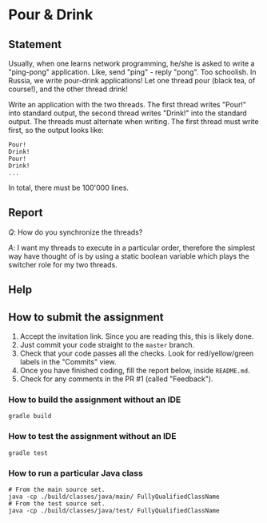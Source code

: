 # Pour & Drink

## Statement

Usually, when one learns network programming, he/she is asked to write a "ping-pong" application.
Like, send "ping" - reply "pong". Too schoolish. In Russia, we write pour-drink applications!
Let one thread pour (black tea, of course!), and the other thread drink!

Write an application with the two threads. The first thread writes "Pour!" into standard output,
the second thread writes "Drink!" into the standard output. The threads must alternate when writing.
The first thread must write first, so the output looks like:

```
Pour!
Drink!
Pour!
Drink!
...
```

In total, there must be 100'000 lines.

## Report

*Q*: How do you synchronize the threads?

*A*: I want my threads to execute in a particular order, therefore the simplest way have thought of is by using a static boolean variable which plays the switcher role for my two threads.

## Help

## How to submit the assignment
1. Accept the invitation link. Since you are reading this, this is likely done.
2. Just commit your code straight to the `master` branch.
3. Check that your code passes all the checks. Look for red/yellow/green labels in the "Commits" view.
4. Once you have finished coding, fill the report below, inside `README.md`.
5. Check for any comments in the PR #1 (called "Feedback").

### How to build the assignment without an IDE

```
gradle build
```

### How to test the assignment without an IDE

```
gradle test
```

### How to run a particular Java class
```
# From the main source set.
java -cp ./build/classes/java/main/ FullyQualifiedClassName
# From the test source set.
java -cp ./build/classes/java/test/ FullyQualifiedClassName
```
